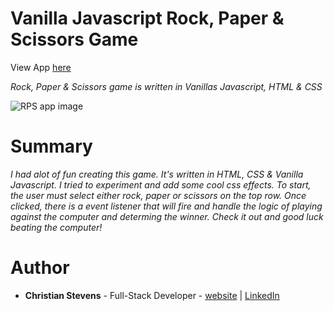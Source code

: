<h1>Vanilla Javascript Rock, Paper & Scissors Game</h1>
View App <a href="">here</a>
<br>

<i>Rock, Paper & Scissors game is written in Vanillas Javascript, HTML & CSS</i>

![RPS app image](https://user-images.githubusercontent.com/13443788/90901650-3c561f80-e399-11ea-836b-8564d0cade6a.JPG)

<h1>Summary</h1>
<p><i>I had alot of fun creating this game. It's written in HTML, CSS & Vanilla Javascript. I tried to experiment and add some cool css effects. To start, the user must select either rock, paper or scissors on the top row. Once clicked, there is a event listener that will fire and handle the logic of playing against the computer and determing the winner. Check it out and good luck beating the computer!</i></p>

<h1>Author</h1>
<ul>
  <li><b>Christian Stevens</b> - Full-Stack Developer - <a href="https://chris-thedeveloper.com/">website</a> | <a href="https://www.linkedin.com/in/christian-stevens-34367110b/">LinkedIn</a>
</u>
